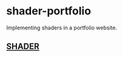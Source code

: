 # shader-portfolio
Implementing shaders in a portfolio website.

## [SHADER](shadertoy.com/view/xxygzh)

